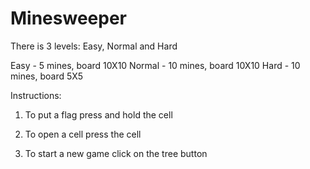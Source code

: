 # Minesweeper

There is 3 levels: Easy, Normal and Hard

Easy - 5 mines, board 10X10
Normal - 10 mines, board 10X10
Hard - 10 mines, board 5X5

Instructions:
1) To put a flag press and hold the cell

2) To open a cell press the cell

3) To start a new game click on the tree button
